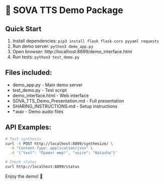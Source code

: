 # 🎤 SOVA TTS Demo Package

## Quick Start
1. Install dependencies: `pip3 install flask flask-cors pyyaml requests`
2. Run demo server: `python3 demo_app.py`
3. Open browser: http://localhost:8899/demo_interface.html
4. Run tests: `python3 test_demo.py`

## Files included:
- demo_app.py - Main demo server
- test_demo.py - Test script
- demo_interface.html - Web interface
- SOVA_TTS_Demo_Presentation.md - Full presentation
- SHARING_INSTRUCTIONS.md - Setup instructions
- *.wav - Demo audio files

## API Examples:
```bash
# Test synthesis
curl -X POST http://localhost:8899/synthesize/ \
  -H "Content-Type: application/json" \
  -d '{"text": "Привет мир!", "voice": "Natasha"}'

# Check status  
curl http://localhost:8899/status
```

Enjoy the demo! 🎉
